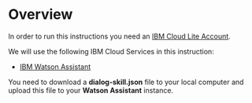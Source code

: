 # Overview

In order to run this instructions you need an [IBM Cloud Lite Account](https://cloud.ibm.com/registration). 

We will use the following IBM Cloud Services in this instruction:

* [IBM Watson Assistant](https://cloud.ibm.com/catalog/services/watson-assistant)

You need to download a **dialog-skill.json** file to your local computer and upload this file to your **Watson Assistant** instance.




